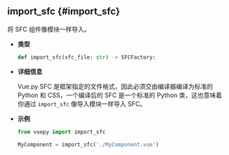 ## import_sfc {#import_sfc}

将 SFC 组件像模块一样导入。

- **类型**

  ```py
  def import_sfc(sfc_file: str) -> SFCFactory:
  ```

- **详细信息**

  Vue.py SFC 是框架指定的文件格式，因此必须交由编译器编译为标准的 Python 和 CSS，一个编译后的 SFC 是一个标准的 Python 类，这也意味着你通过 `import_sfc` 像导入模块一样导入 SFC。

- **示例**

  ```py
  from vuepy import import_sfc

  MyComponent = import_sfc('./MyComponent.vue')
  ```
